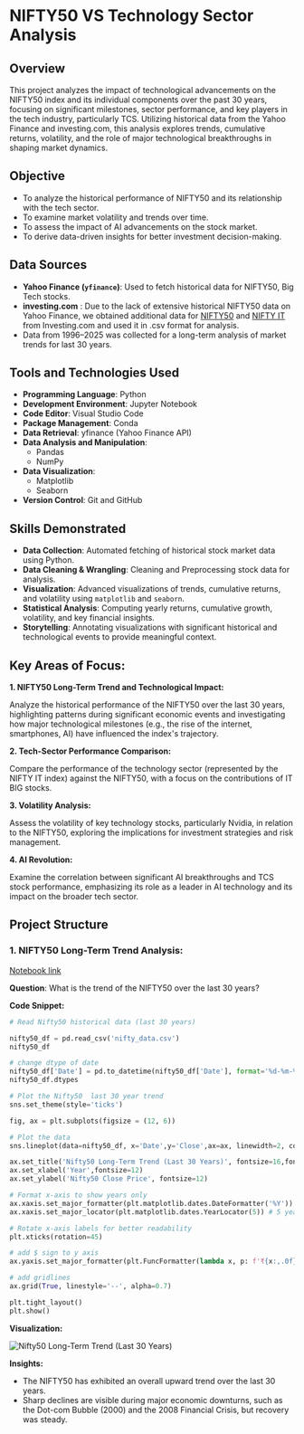 # NIFTY50 VS Technology Sector Analysis
## Overview
This project analyzes the impact of technological advancements on the NIFTY50 index and its individual components over the past 30 years, focusing on significant milestones, sector performance, and key players in the tech industry, particularly TCS. Utilizing historical data from the Yahoo Finance and investing.com, this analysis explores trends, cumulative returns, volatility, and the role of major technological breakthroughs in shaping market dynamics.

## Objective
 - To analyze the historical performance of NIFTY50 and its relationship with the tech sector.
 - To examine market volatility and trends over time.
 - To assess the impact of AI advancements on the stock market.
 - To derive data-driven insights for better investment decision-making.

## Data Sources
  - **Yahoo Finance (`yfinance`)**: Used to fetch historical data for NIFTY50, 
    Big Tech stocks.
  - **investing.com** : Due to the lack of extensive historical NIFTY50 data on Yahoo Finance, we obtained additional data for [NIFTY50](https://github.com/gautamnakum40/Python_NIFTY50vsTECH_Analysis/blob/master/nifty_data.csv) and [NIFTY IT](https://github.com/gautamnakum40/Python_NIFTY50vsTECH_Analysis/blob/master/Nifty%20IT%20Historical%20Data.csv) from Investing.com and used it in .csv format for analysis.
  - Data from 1996–2025 was collected for a long-term analysis of market trends for last 30 years.

## Tools and Technologies Used
  - **Programming Language**: Python
  - **Development Environment**: Jupyter Notebook
  - **Code Editor**: Visual Studio Code
  - **Package Management**: Conda
  - **Data Retrieval**: yfinance (Yahoo Finance API)
  - **Data Analysis and Manipulation**:
       - Pandas
       - NumPy
  - **Data Visualization**:
       - Matplotlib
       - Seaborn
  - **Version Control**: Git and GitHub

## Skills Demonstrated
   - **Data Collection**: Automated fetching of historical stock market data using 
     Python. 
   - **Data Cleaning & Wrangling**: Cleaning and Preprocessing stock data for analysis.
   - **Visualization**: Advanced visualizations of trends, cumulative returns, and volatility using `matplotlib` and `seaborn`.
   - **Statistical Analysis**: Computing yearly returns, cumulative growth, volatility, and key financial insights.
   - **Storytelling**: Annotating visualizations with significant historical and technological events to provide meaningful context.

## Key Areas of Focus:
**1. NIFTY50 Long-Term Trend and Technological Impact:**

Analyze the historical performance of the NIFTY50 over the last 30 years, highlighting patterns during significant economic events and investigating how major technological milestones (e.g., the rise of the internet, smartphones, AI) have influenced the index's trajectory.

**2. Tech-Sector Performance Comparison:**

Compare the performance of the technology sector (represented by the NIFTY IT index) against the NIFTY50, with a focus on the contributions of IT BIG stocks.

**3. Volatility Analysis:**

Assess the volatility of key technology stocks, particularly Nvidia, in relation to the NIFTY50, exploring the implications for investment strategies and risk management.

**4. AI Revolution:**

Examine the correlation between significant AI breakthroughs and TCS stock performance, emphasizing its role as a leader in AI technology and its impact on the broader tech sector.

## Project Structure
### 1. NIFTY50 Long-Term Trend Analysis:
   
[Notebook link](https://github.com/gautamnakum40/Python_NIFTY50vsTECH_Analysis/blob/master/1.%20Nifty50%20Market%20Trend%20Analysis.ipynb)

**Question**: What is the trend of the NIFTY50 over the last 30 years?

**Code Snippet:** 

```python
# Read Nifty50 historical data (last 30 years)

nifty50_df = pd.read_csv('nifty_data.csv')
nifty50_df

# change dtype of date
nifty50_df['Date'] = pd.to_datetime(nifty50_df['Date'], format='%d-%m-%Y', errors='coerce')
nifty50_df.dtypes

# Plot the Nifty50  last 30 year trend 
sns.set_theme(style='ticks')

fig, ax = plt.subplots(figsize = (12, 6))

# Plot the data
sns.lineplot(data=nifty50_df, x='Date',y='Close',ax=ax, linewidth=2, color='#007acc')

ax.set_title('Nifty50 Long-Term Trend (Last 30 Years)', fontsize=16,fontweight='bold')
ax.set_xlabel('Year',fontsize=12)
ax.set_ylabel('Nifty50 Close Price', fontsize=12)

# Format x-axis to show years only
ax.xaxis.set_major_formatter(plt.matplotlib.dates.DateFormatter('%Y'))  # Show year only
ax.xaxis.set_major_locator(plt.matplotlib.dates.YearLocator(5)) # 5 year range gap

# Rotate x-axis labels for better readability
plt.xticks(rotation=45)

# add $ sign to y axis
ax.yaxis.set_major_formatter(plt.FuncFormatter(lambda x, p: f'₹{x:,.0f}'))

# add gridlines
ax.grid(True, linestyle='--', alpha=0.7)

plt.tight_layout()
plt.show()
```

**Visualization:**

![Nifty50 Long-Term Trend (Last 30 Years)](https://github.com/gautamnakum40/Python_NIFTY50vsTECH_Analysis/blob/master/Plots/Nifty50%20Market%20Trend%20Analysis.png)

**Insights:**
   - The NIFTY50 has exhibited an overall upward trend over the last 30 years.
   - Sharp declines are visible during major economic downturns, such as the Dot-com Bubble (2000) and the 2008 Financial Crisis, but recovery was steady. 
   



















